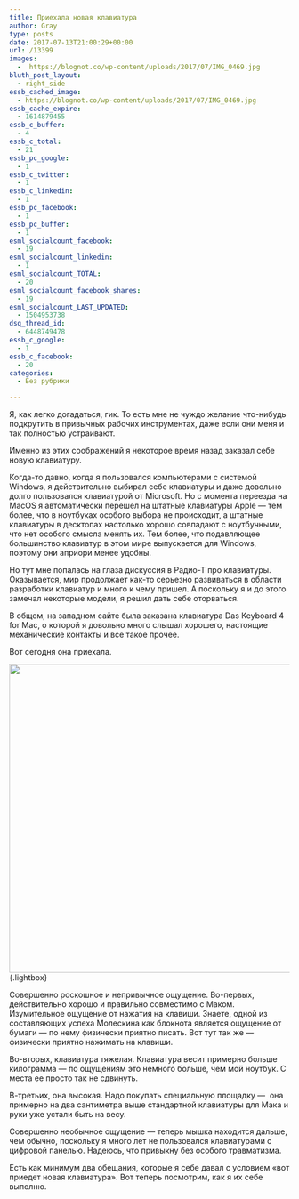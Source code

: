 ```yaml
---
title: Приехала новая клавиатура
author: Gray
type: posts
date: 2017-07-13T21:00:29+00:00
url: /13399
images:
  -  https://blognot.co/wp-content/uploads/2017/07/IMG_0469.jpg
bluth_post_layout:
  - right_side
essb_cached_image:
  - https://blognot.co/wp-content/uploads/2017/07/IMG_0469.jpg
essb_cache_expire:
  - 1614879455
essb_c_buffer:
  - 4
essb_c_total:
  - 21
essb_pc_google:
  - 1
essb_c_twitter:
  - 1
essb_c_linkedin:
  - 1
essb_pc_facebook:
  - 1
essb_pc_buffer:
  - 1
esml_socialcount_facebook:
  - 19
esml_socialcount_linkedin:
  - 1
esml_socialcount_TOTAL:
  - 20
esml_socialcount_facebook_shares:
  - 19
esml_socialcount_LAST_UPDATED:
  - 1504953738
dsq_thread_id:
  - 6448749478
essb_c_google:
  - 1
essb_c_facebook:
  - 20
categories:
  - Без рубрики

---
```








Я, как легко догадаться, гик. То есть мне не чуждо желание что-нибудь подкрутить в привычных рабочих инструментах, даже если они меня и так полностью устраивают.

Именно из этих соображений я некоторое время назад заказал себе новую клавиатуру.

Когда-то давно, когда я пользовался компьютерами с системой Windows, я действительно выбирал себе клавиатуры и даже довольно долго пользовался клавиатурой от Microsoft. Но с момента переезда на MacOS я автоматически перешел на штатные клавиатуры Apple — тем более, что в ноутбуках особого выбора не происходит, а штатные клавиатуры в десктопах настолько хорошо совпадают с ноутбучными, что нет особого смысла менять их. Тем более, что подавляющее большинство клавиатур в этом мире выпускается для Windows, поэтому они априори менее удобны.

Но тут мне попалась на глаза дискуссия в Радио-Т про клавиатуры. Оказывается, мир продолжает как-то серьезно развиваться в области разработки клавиатур и много к чему пришел. А поскольку я и до этого замечал некоторые модели, я решил дать себе оторваться.

В общем, на западном сайте была заказана клавиатура Das Keyboard 4 for Mac, о которой я довольно много слышал хорошего, настоящие механические контакты и все такое прочее.

Вот сегодня она приехала.

[<img data-attachment-id="13401" data-permalink="https://blognot.co/13399/img_0469" data-orig-file="https://i0.wp.com/blognot.co/wp-content/uploads/2017/07/IMG_0469.jpg?fit=1280%2C960&ssl=1" data-orig-size="1280,960" data-comments-opened="1" data-image-meta="{&quot;aperture&quot;:&quot;0&quot;,&quot;credit&quot;:&quot;&quot;,&quot;camera&quot;:&quot;&quot;,&quot;caption&quot;:&quot;&quot;,&quot;created_timestamp&quot;:&quot;0&quot;,&quot;copyright&quot;:&quot;&quot;,&quot;focal_length&quot;:&quot;0&quot;,&quot;iso&quot;:&quot;0&quot;,&quot;shutter_speed&quot;:&quot;0&quot;,&quot;title&quot;:&quot;&quot;,&quot;orientation&quot;:&quot;0&quot;}" data-image-title="IMG_0469" data-image-description="" data-medium-file="https://i0.wp.com/blognot.co/wp-content/uploads/2017/07/IMG_0469.jpg?fit=300%2C225&ssl=1" data-large-file="https://i0.wp.com/blognot.co/wp-content/uploads/2017/07/IMG_0469.jpg?fit=740%2C555&ssl=1" class="aligncenter wp-image-13401 size-large" src="https://i0.wp.com/blognot.co/wp-content/uploads/2017/07/IMG_0469.jpg?resize=740%2C555&#038;ssl=1" alt="" width="740" height="555" data-wp-pid="13401" srcset="https://i0.wp.com/blognot.co/wp-content/uploads/2017/07/IMG_0469.jpg?resize=1024%2C768&ssl=1 1024w, https://i0.wp.com/blognot.co/wp-content/uploads/2017/07/IMG_0469.jpg?resize=300%2C225&ssl=1 300w, https://i0.wp.com/blognot.co/wp-content/uploads/2017/07/IMG_0469.jpg?resize=768%2C576&ssl=1 768w, https://i0.wp.com/blognot.co/wp-content/uploads/2017/07/IMG_0469.jpg?resize=667%2C500&ssl=1 667w, https://i0.wp.com/blognot.co/wp-content/uploads/2017/07/IMG_0469.jpg?resize=800%2C600&ssl=1 800w, https://i0.wp.com/blognot.co/wp-content/uploads/2017/07/IMG_0469.jpg?w=1200&ssl=1 1200w, https://i0.wp.com/blognot.co/wp-content/uploads/2017/07/IMG_0469.jpg?w=1280&ssl=1 1280w" sizes="(max-width: 740px) 100vw, 740px" data-recalc-dims="1" />][1]{.lightbox}

Совершенно роскошное и непривычное ощущение. Во-первых, действительно хорошо и правильно совместимо с Маком. Изумительное ощущение от нажатия на клавиши. Знаете, одной из составляющих успеха Молескина как блокнота является ощущение от бумаги — по нему физически приятно писать. Вот тут так же — физически приятно нажимать на клавиши.

Во-вторых, клавиатура тяжелая. Клавиатура весит примерно больше килограмма — по ощущениям это немного больше, чем мой ноутбук. С места ее просто так не сдвинуть.

В-третьих, она высокая. Надо покупать специальную площадку —  она примерно на два сантиметра выше стандартной клавиатуры для Мака и руки уже устали быть на весу.

Совершенно необычное ощущение — теперь мышка находится дальше, чем обычно, поскольку я много лет не пользовался клавиатурами с цифровой панелью. Надеюсь, что привыкну без особого травматизма.

Есть как минимум два обещания, которые я себе давал с условием &#171;вот приедет новая клавиатура&#187;. Вот теперь посмотрим, как я их себе выполню.

 [1]: https://i0.wp.com/blognot.co/wp-content/uploads/2017/07/IMG_0469.jpg?ssl=1